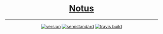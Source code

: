 <h1 align="center">
<a href="#">Notus</a>
<br>
</h1>

<hr>

<p align="center">
  <a href="#"><img src="https://img.shields.io/badge/version-1.2.1-blue.svg?style=flat-square" alt="version"></a>
  <a href="https://github.com/Flet/semistandard"><img src="https://img.shields.io/badge/code%20style-semistandard-brightgreen.svg?style=flat-square" alt="semistandard"></a>
  <a href="#"><img src="https://img.shields.io/travis/OnlyTwentyCharacters/Notus.svg?style=flat-square" alt="travis build"></a>
</p>